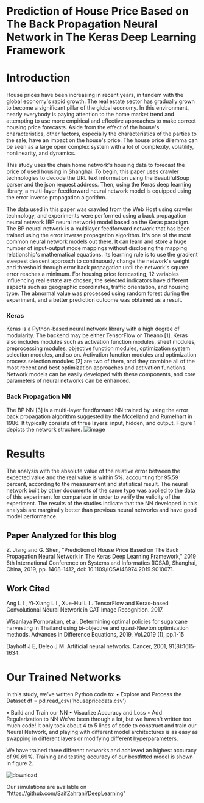 # Prediction of House Price Based on The Back Propagation Neural Network in The Keras Deep Learning Framework

#  Introduction

House prices have been increasing in recent years, in tandem with the global economy's rapid growth. The real estate sector has gradually grown to become a significant pillar of the global economy. In this environment, nearly everybody is paying attention to the home market trend and attempting to use more empirical and effective approaches to make correct housing price forecasts. Aside from the effect of the house's characteristics, other factors, especially the characteristics of the parties to the sale, have an impact on the house's price. The house price dilemma can be seen as a large open complex system with a lot of complexity, volatility, nonlinearity, and dynamics.



This study uses the chain home network's housing data to forecast the price of used housing in Shanghai. To begin, this paper uses crawler technologies to decode the URL text information using the BeautifulSoup parser and the json request address. Then, using the Keras deep learning library, a multi-layer feedforward neural network model is equipped using the error inverse propagation algorithm. 

The data used in this paper was crawled from the Web Host using crawler technology, and experiments were performed using a back propagation neural network (BP neural network) model based on the Keras paradigm. The BP neural network is a multilayer feedforward network that has been trained using the error inverse propagation algorithm. It's one of the most common neural network models out there. It can learn and store a huge number of input-output mode mappings without disclosing the mapping relationship's mathematical equations. Its learning rule is to use the gradient steepest descent approach to continuously change the network's weight and threshold through error back propagation until the network's square error reaches a minimum. For housing price forecasting, 12 variables influencing real estate are chosen; the selected indicators have different aspects such as geographic coordinates, traffic orientation, and housing type. The abnormal value was processed using random forest during the experiment, and a better prediction outcome was obtained as a result.


### Keras 

Keras is a Python-based neural network library with a high degree of modularity. The backend may be either TensorFlow or Theano [1]. Keras also includes modules such as activation function modules, sheet modules, preprocessing modules, objective function modules, optimization system selection modules, and so on. Activation function modules and optimization process selection modules [2] are two of them, and they combine all of the most recent and best optimization approaches and activation functions. Network models can be easily developed with these components, and core parameters of neural networks can be enhanced.

### Back Propagation NN

The BP NN [3] is a multi-layer feedforward NN trained by using the error back propagation algorithm suggested by the Mccelland  and Rumelhart in 1986. It typically consists of three layers: input, hidden, and output. Figure 1 depicts the network structure. 
![image](https://user-images.githubusercontent.com/81248615/112744876-44c0a980-8fbd-11eb-9a1c-2d1ecd4c06ce.png)


# Results 

The analysis with the absolute value of the relative error between the expected value and the real value is within 5%, accounting for 95.59 percent, according to the measurement and statistical result. The neural network built by other documents of the same type was applied to the data of this experiment for comparison in order to verify the validity of the experiment. The results of the studies indicate that the NN developed in this analysis are marginally better than previous neural networks and have good model performance.


## Paper Analyzed for this blog
   Z. Jiang and G. Shen, "Prediction of House Price Based on The Back Propagation Neural Network in The Keras Deep Learning Framework," 2019 6th International Conference on        Systems and Informatics (ICSAI), Shanghai, China, 2019, pp. 1408-1412, doi: 10.1109/ICSAI48974.2019.9010071.

## Work Cited

Ang L I , Yi-Xiang L I , Xue-Hui L I . TensorFlow and Keras-based Convolutional Neural Network in CAT Image Recognition. 2017.


Wisanlaya Pornprakun, et al. Determining optimal policies for sugarcane harvesting in Thailand using bi-objective and quasi-Newton optimization methods. Advances in Difference Equations, 2019, Vol.2019 (1), pp.1-15


Dayhoff J E, Deleo J M. Artificial neural networks. Cancer, 2001, 91(8):1615-1634. 

# Our Trained Networks

In this study, we’ve written Python code to:
  •	Explore and Process the Dataset
  df = pd.read_csv('housepricedata.csv')
  
  •	Build and Train our NN
  •	Visualize  Accuracy and Loss
  •	Add Regularization to NN
We've been through a lot, but we haven't written too much code! It only took about 4 to 5 lines of code to construct and train our Neural Network, and playing with different model architectures is as easy as swapping in different layers or modifying different hyperparameters.

We have trained three different networks and achieved an highest accuracy of 90.69%. Training and testing accuracy of our bestfitted model is shown in figure 2.

![download](https://user-images.githubusercontent.com/81248615/112745201-0b3d6d80-8fc0-11eb-987d-0c2d6712a680.png)


Our simulations are available on "https://github.com/SaifZahrani/DeepLearning"

